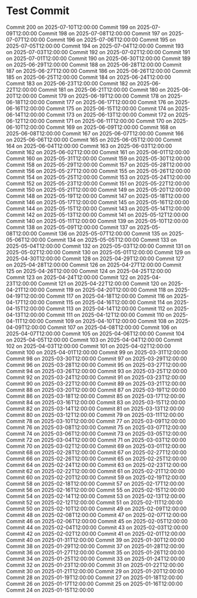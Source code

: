 # Test Commit
Commit 200 on 2025-07-10T12:00:00
Commit 199 on 2025-07-09T12:00:00
Commit 198 on 2025-07-08T12:00:00
Commit 197 on 2025-07-07T12:00:00
Commit 196 on 2025-07-06T12:00:00
Commit 195 on 2025-07-05T12:00:00
Commit 194 on 2025-07-04T12:00:00
Commit 193 on 2025-07-03T12:00:00
Commit 192 on 2025-07-02T12:00:00
Commit 191 on 2025-07-01T12:00:00
Commit 190 on 2025-06-30T12:00:00
Commit 189 on 2025-06-29T12:00:00
Commit 188 on 2025-06-28T12:00:00
Commit 187 on 2025-06-27T12:00:00
Commit 186 on 2025-06-26T12:00:00
Commit 185 on 2025-06-25T12:00:00
Commit 184 on 2025-06-24T12:00:00
Commit 183 on 2025-06-23T12:00:00
Commit 182 on 2025-06-22T12:00:00
Commit 181 on 2025-06-21T12:00:00
Commit 180 on 2025-06-20T12:00:00
Commit 179 on 2025-06-19T12:00:00
Commit 178 on 2025-06-18T12:00:00
Commit 177 on 2025-06-17T12:00:00
Commit 176 on 2025-06-16T12:00:00
Commit 175 on 2025-06-15T12:00:00
Commit 174 on 2025-06-14T12:00:00
Commit 173 on 2025-06-13T12:00:00
Commit 172 on 2025-06-12T12:00:00
Commit 171 on 2025-06-11T12:00:00
Commit 170 on 2025-06-10T12:00:00
Commit 169 on 2025-06-09T12:00:00
Commit 168 on 2025-06-08T12:00:00
Commit 167 on 2025-06-07T12:00:00
Commit 166 on 2025-06-06T12:00:00
Commit 165 on 2025-06-05T12:00:00
Commit 164 on 2025-06-04T12:00:00
Commit 163 on 2025-06-03T12:00:00
Commit 162 on 2025-06-02T12:00:00
Commit 161 on 2025-06-01T12:00:00
Commit 160 on 2025-05-31T12:00:00
Commit 159 on 2025-05-30T12:00:00
Commit 158 on 2025-05-29T12:00:00
Commit 157 on 2025-05-28T12:00:00
Commit 156 on 2025-05-27T12:00:00
Commit 155 on 2025-05-26T12:00:00
Commit 154 on 2025-05-25T12:00:00
Commit 153 on 2025-05-24T12:00:00
Commit 152 on 2025-05-23T12:00:00
Commit 151 on 2025-05-22T12:00:00
Commit 150 on 2025-05-21T12:00:00
Commit 149 on 2025-05-20T12:00:00
Commit 148 on 2025-05-19T12:00:00
Commit 147 on 2025-05-18T12:00:00
Commit 146 on 2025-05-17T12:00:00
Commit 145 on 2025-05-16T12:00:00
Commit 144 on 2025-05-15T12:00:00
Commit 143 on 2025-05-14T12:00:00
Commit 142 on 2025-05-13T12:00:00
Commit 141 on 2025-05-12T12:00:00
Commit 140 on 2025-05-11T12:00:00
Commit 139 on 2025-05-10T12:00:00
Commit 138 on 2025-05-09T12:00:00
Commit 137 on 2025-05-08T12:00:00
Commit 136 on 2025-05-07T12:00:00
Commit 135 on 2025-05-06T12:00:00
Commit 134 on 2025-05-05T12:00:00
Commit 133 on 2025-05-04T12:00:00
Commit 132 on 2025-05-03T12:00:00
Commit 131 on 2025-05-02T12:00:00
Commit 130 on 2025-05-01T12:00:00
Commit 129 on 2025-04-30T12:00:00
Commit 128 on 2025-04-29T12:00:00
Commit 127 on 2025-04-28T12:00:00
Commit 126 on 2025-04-27T12:00:00
Commit 125 on 2025-04-26T12:00:00
Commit 124 on 2025-04-25T12:00:00
Commit 123 on 2025-04-24T12:00:00
Commit 122 on 2025-04-23T12:00:00
Commit 121 on 2025-04-22T12:00:00
Commit 120 on 2025-04-21T12:00:00
Commit 119 on 2025-04-20T12:00:00
Commit 118 on 2025-04-19T12:00:00
Commit 117 on 2025-04-18T12:00:00
Commit 116 on 2025-04-17T12:00:00
Commit 115 on 2025-04-16T12:00:00
Commit 114 on 2025-04-15T12:00:00
Commit 113 on 2025-04-14T12:00:00
Commit 112 on 2025-04-13T12:00:00
Commit 111 on 2025-04-12T12:00:00
Commit 110 on 2025-04-11T12:00:00
Commit 109 on 2025-04-10T12:00:00
Commit 108 on 2025-04-09T12:00:00
Commit 107 on 2025-04-08T12:00:00
Commit 106 on 2025-04-07T12:00:00
Commit 105 on 2025-04-06T12:00:00
Commit 104 on 2025-04-05T12:00:00
Commit 103 on 2025-04-04T12:00:00
Commit 102 on 2025-04-03T12:00:00
Commit 101 on 2025-04-02T12:00:00
Commit 100 on 2025-04-01T12:00:00
Commit 99 on 2025-03-31T12:00:00
Commit 98 on 2025-03-30T12:00:00
Commit 97 on 2025-03-29T12:00:00
Commit 96 on 2025-03-28T12:00:00
Commit 95 on 2025-03-27T12:00:00
Commit 94 on 2025-03-26T12:00:00
Commit 93 on 2025-03-25T12:00:00
Commit 92 on 2025-03-24T12:00:00
Commit 91 on 2025-03-23T12:00:00
Commit 90 on 2025-03-22T12:00:00
Commit 89 on 2025-03-21T12:00:00
Commit 88 on 2025-03-20T12:00:00
Commit 87 on 2025-03-19T12:00:00
Commit 86 on 2025-03-18T12:00:00
Commit 85 on 2025-03-17T12:00:00
Commit 84 on 2025-03-16T12:00:00
Commit 83 on 2025-03-15T12:00:00
Commit 82 on 2025-03-14T12:00:00
Commit 81 on 2025-03-13T12:00:00
Commit 80 on 2025-03-12T12:00:00
Commit 79 on 2025-03-11T12:00:00
Commit 78 on 2025-03-10T12:00:00
Commit 77 on 2025-03-09T12:00:00
Commit 76 on 2025-03-08T12:00:00
Commit 75 on 2025-03-07T12:00:00
Commit 74 on 2025-03-06T12:00:00
Commit 73 on 2025-03-05T12:00:00
Commit 72 on 2025-03-04T12:00:00
Commit 71 on 2025-03-03T12:00:00
Commit 70 on 2025-03-02T12:00:00
Commit 69 on 2025-03-01T12:00:00
Commit 68 on 2025-02-28T12:00:00
Commit 67 on 2025-02-27T12:00:00
Commit 66 on 2025-02-26T12:00:00
Commit 65 on 2025-02-25T12:00:00
Commit 64 on 2025-02-24T12:00:00
Commit 63 on 2025-02-23T12:00:00
Commit 62 on 2025-02-22T12:00:00
Commit 61 on 2025-02-21T12:00:00
Commit 60 on 2025-02-20T12:00:00
Commit 59 on 2025-02-19T12:00:00
Commit 58 on 2025-02-18T12:00:00
Commit 57 on 2025-02-17T12:00:00
Commit 56 on 2025-02-16T12:00:00
Commit 55 on 2025-02-15T12:00:00
Commit 54 on 2025-02-14T12:00:00
Commit 53 on 2025-02-13T12:00:00
Commit 52 on 2025-02-12T12:00:00
Commit 51 on 2025-02-11T12:00:00
Commit 50 on 2025-02-10T12:00:00
Commit 49 on 2025-02-09T12:00:00
Commit 48 on 2025-02-08T12:00:00
Commit 47 on 2025-02-07T12:00:00
Commit 46 on 2025-02-06T12:00:00
Commit 45 on 2025-02-05T12:00:00
Commit 44 on 2025-02-04T12:00:00
Commit 43 on 2025-02-03T12:00:00
Commit 42 on 2025-02-02T12:00:00
Commit 41 on 2025-02-01T12:00:00
Commit 40 on 2025-01-31T12:00:00
Commit 39 on 2025-01-30T12:00:00
Commit 38 on 2025-01-29T12:00:00
Commit 37 on 2025-01-28T12:00:00
Commit 36 on 2025-01-27T12:00:00
Commit 35 on 2025-01-26T12:00:00
Commit 34 on 2025-01-25T12:00:00
Commit 33 on 2025-01-24T12:00:00
Commit 32 on 2025-01-23T12:00:00
Commit 31 on 2025-01-22T12:00:00
Commit 30 on 2025-01-21T12:00:00
Commit 29 on 2025-01-20T12:00:00
Commit 28 on 2025-01-19T12:00:00
Commit 27 on 2025-01-18T12:00:00
Commit 26 on 2025-01-17T12:00:00
Commit 25 on 2025-01-16T12:00:00
Commit 24 on 2025-01-15T12:00:00
